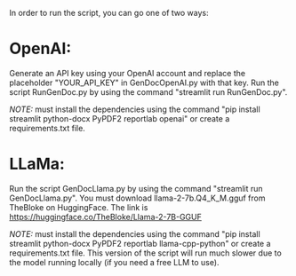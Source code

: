 In order to run the script, you can go one of two ways:

# **OpenAI:**
Generate an API key using your OpenAI account and replace the placeholder "YOUR_API_KEY" in GenDocOpenAI.py with that key. Run the script RunGenDoc.py by using the command "streamlit run RunGenDoc.py".

*NOTE:* must install the dependencies using the command "pip install streamlit python-docx PyPDF2 reportlab openai" or create a requirements.txt file.

# **LLaMa:**
Run the script GenDocLlama.py by using the command "streamlit run GenDocLlama.py".
You must download llama-2-7b.Q4_K_M.gguf from TheBloke on HuggingFace. The link is https://huggingface.co/TheBloke/Llama-2-7B-GGUF

*NOTE:* must install the dependencies using the command "pip install streamlit python-docx PyPDF2 reportlab llama-cpp-python" or create a requirements.txt file. This version of the script will run much slower due to the model running locally (if you need a free LLM to use).
